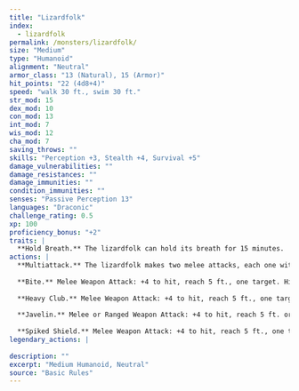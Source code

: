 ```yaml
---
title: "Lizardfolk"
index:
  - lizardfolk
permalink: /monsters/lizardfolk/
size: "Medium"
type: "Humanoid"
alignment: "Neutral"
armor_class: "13 (Natural), 15 (Armor)"
hit_points: "22 (4d8+4)"
speed: "walk 30 ft., swim 30 ft."
str_mod: 15
dex_mod: 10
con_mod: 13
int_mod: 7
wis_mod: 12
cha_mod: 7
saving_throws: ""
skills: "Perception +3, Stealth +4, Survival +5"
damage_vulnerabilities: ""
damage_resistances: ""
damage_immunities: ""
condition_immunities: ""
senses: "Passive Perception 13"
languages: "Draconic"
challenge_rating: 0.5
xp: 100
proficiency_bonus: "+2"
traits: |
  **Hold Breath.** The lizardfolk can hold its breath for 15 minutes.
actions: |
  **Multiattack.** The lizardfolk makes two melee attacks, each one with a different weapon.
  
  **Bite.** Melee Weapon Attack: +4 to hit, reach 5 ft., one target. Hit: 5 (1d6 + 2) piercing damage.
  
  **Heavy Club.** Melee Weapon Attack: +4 to hit, reach 5 ft., one target. Hit: 5 (1d6 + 2) bludgeoning damage.
  
  **Javelin.** Melee or Ranged Weapon Attack: +4 to hit, reach 5 ft. or range 30/120 ft., one target. Hit: 5 (1d6 + 2) piercing damage.
  
  **Spiked Shield.** Melee Weapon Attack: +4 to hit, reach 5 ft., one target. Hit: 5 (1d6 + 2) piercing damage.  
legendary_actions: |
  
description: ""
excerpt: "Medium Humanoid, Neutral"
source: "Basic Rules"
---
```

